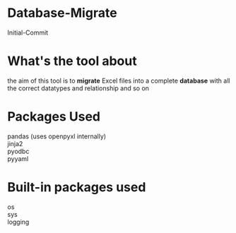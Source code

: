 # Database-Migrate
Initial-Commit

# What's the tool about
the aim of this tool is to **migrate** Excel files into a complete
**database** with all the correct datatypes and relationship and so on

# Packages Used
pandas (uses openpyxl internally)  
jinja2  
pyodbc  
pyyaml  

# Built-in packages used
os  
sys  
logging